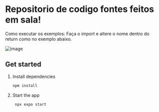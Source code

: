 # Repositorio de codigo fontes feitos em sala!

Como executar os exemplos: 
      Faça o import e altere o nome dentro do return como no exemplo abaixo.


![image](https://github.com/user-attachments/assets/a9c4a754-c34c-477a-a154-91b410a5e50d)


## Get started

1. Install dependencies

   ```bash
   npm install
   ```

2. Start the app

   ```bash
    npx expo start
   ```

